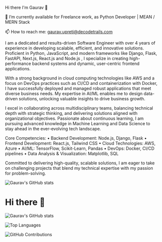 Hi there I'm Gaurav 👋

🔭 I’m currently available for Freelance work, as Python Developer | MEAN / MERN Stack

📫 How to reach me: gaurav.upreti@decodetrails.com

I am a dedicated and results-driven Software Engineer with over 4 years of experience in developing scalable, efficient, and innovative solutions. Proficient in Python, JavaScript, and modern frameworks like Django, Flask, FastAPI, Next.js, React.js and Node.js , I specialize in creating high-performance backend systems and dynamic, user-centric frontend applications.

With a strong background in cloud computing technologies like AWS and a focus on DevOps practices such as CI/CD and containerization with Docker, I have successfully deployed and managed robust applications that meet diverse business needs. My expertise in AI/ML enables me to design data-driven solutions, unlocking valuable insights to drive business growth.

I excel in collaborating across multidisciplinary teams, balancing technical depth with strategic thinking, and delivering solutions aligned with organizational objectives. Passionate about continuous learning, I am pursuing advanced knowledge in Machine Learning and Data Science to stay ahead in the ever-evolving tech landscape.

Core Competencies:
	•	Backend Development: Node.js, Django, Flask
	•	Frontend Development: React.js, Tailwind CSS
	•	Cloud Technologies: AWS, Azure
	•	AI/ML: TensorFlow, Scikit-Learn, Pandas
	•	DevOps: Docker, CI/CD pipelines
	•	Data Analysis & Visualization: Matplotlib, SQL

Committed to delivering high-quality, scalable solutions, I am eager to take on challenging projects that blend my technical expertise with my passion for problem-solving.

![Gaurav's GitHub stats](https://github-readme-stats.vercel.app/api?username=gauravupreti0&theme=transparent&show_icons=true)


# Hi there 👋

![Gaurav's GitHub stats](https://github-readme-stats.vercel.app/api?username=gauravupreti0&theme=transparent&show_icons=true)

![Top Languages](https://github-readme-stats.vercel.app/api/top-langs/?username=gauravupreti0&layout=compact&theme=transparent)

![GitHub Contributions](https://github-readme-streak-stats.herokuapp.com/?user=gauravupreti0&theme=transparent)
